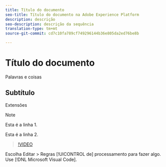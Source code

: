 ```yaml
---
title: Título do documento
seo-title: Título do documento na Adobe Experience Platform
description: descrição
seo-description: descrição da sequência
translation-type: tm+mt
source-git-commit: cd7c10fa789cf749296144b36e805da2ed76be8b

---
```



# Título do documento

Palavras e coisas

## Subtítulo

Extensões

> [!NOTE]
> 
> Esta é a linha 1.
>
> Esta é a linha 2.

> [!VIDEO](https://youtu.be/ypS_CKym5NQ)

Escolha Editar > Regras [!UICONTROL de] processamento para fazer algo. Use [!DNL Microsoft Visual Code].
